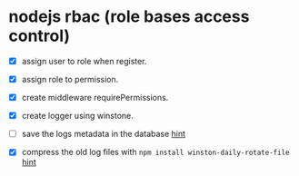 # nodejs rbac (role bases access control)

- [x] assign user to role when register.
- [x] assign role to permission.
- [x] create middleware requirePermissions.

- [x] create logger using winstone.
- [ ] save the logs metadata in the database [hint](https://www.youtube.com/watch?v=2UTER21MCdk)
- [x] compress the old log files with `npm install winston-daily-rotate-file` [hint](https://medium.com/@bjprajapati381/using-winston-for-logging-in-node-js-applications-d15302947c28)